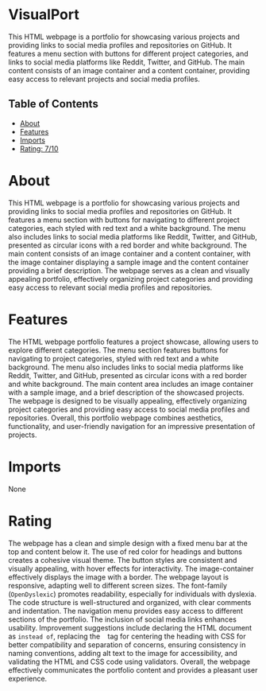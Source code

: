 # VisualPort

This HTML webpage is a portfolio for showcasing various projects and providing links to social media profiles and repositories on GitHub. It features a menu section with buttons for different project categories, and links to social media platforms like Reddit, Twitter, and GitHub. The main content consists of an image container and a content container, providing easy access to relevant projects and social media profiles.

## Table of Contents

- [About](#about)
- [Features](#features)
- [Imports](#Imports)
- [Rating: 7/10](#Rating)

# About

This HTML webpage is a portfolio for showcasing various projects and providing links to social media profiles and repositories on GitHub. It features a menu section with buttons for navigating to different project categories, each styled with red text and a white background. The menu also includes links to social media platforms like Reddit, Twitter, and GitHub, presented as circular icons with a red border and white background. The main content consists of an image container and a content container, with the image container displaying a sample image and the content container providing a brief description. The webpage serves as a clean and visually appealing portfolio, effectively organizing project categories and providing easy access to relevant social media profiles and repositories.

# Features

The HTML webpage portfolio features a project showcase, allowing users to explore different categories. The menu section features buttons for navigating to project categories, styled with red text and a white background. The menu also includes links to social media platforms like Reddit, Twitter, and GitHub, presented as circular icons with a red border and white background. The main content area includes an image container with a sample image, and a brief description of the showcased projects. The webpage is designed to be visually appealing, effectively organizing project categories and providing easy access to social media profiles and repositories. Overall, this portfolio webpage combines aesthetics, functionality, and user-friendly navigation for an impressive presentation of projects.

# Imports

None

# Rating

The webpage has a clean and simple design with a fixed menu bar at the top and content below it. The use of red color for headings and buttons creates a cohesive visual theme. The button styles are consistent and visually appealing, with hover effects for interactivity. The image-container effectively displays the image with a border. The webpage layout is responsive, adapting well to different screen sizes. The font-family (`OpenDyslexic`) promotes readability, especially for individuals with dyslexia. The code structure is well-structured and organized, with clear comments and indentation. The navigation menu provides easy access to different sections of the portfolio. The inclusion of social media links enhances usability.
Improvement suggestions include declaring the HTML document as `` instead of ``, replacing the `
` tag for centering the heading with CSS for better compatibility and separation of concerns, ensuring consistency in naming conventions, adding alt text to the image for accessibility, and validating the HTML and CSS code using validators. Overall, the webpage effectively communicates the portfolio content and provides a pleasant user experience.
